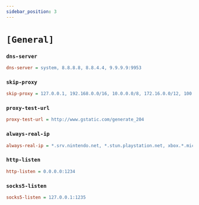 ```yaml
---
sidebar_position: 3
---
```


# `[General]`

### `dns-server`

```ini
dns-server = system, 8.8.8.8, 8.8.4.4, 9.9.9.9:9953
```

### `skip-proxy`

```ini
skip-proxy = 127.0.0.1, 192.168.0.0/16, 10.0.0.0/8, 172.16.0.0/12, 100.64.0.0/10, localhost, *.local, www.baidu.com
```

### `proxy-test-url`

```ini
proxy-test-url = http://www.gstatic.com/generate_204
```

### `always-real-ip`

```ini
always-real-ip = *.srv.nintendo.net, *.stun.playstation.net, xbox.*.microsoft.com, *.xboxlive.com
```

### `http-listen`

```ini
http-listen = 0.0.0.0:1234
```

### `socks5-listen`

```ini
socks5-listen = 127.0.0.1:1235
```